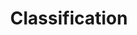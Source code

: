 ---
title: Classification
longTitle: 'Classification'
tags:
- gccommon
broaderTerm:
- "[[Job classification]]"
french:
- "[[Classification]]"
relatedTerm:
- "[[Cataloguing Coding Taxonomy]]"
---